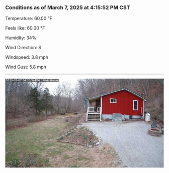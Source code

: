 ### Conditions as of March 7, 2025 at 4:15:52 PM CST 

Temperature: 60.00 &deg;F

Feels like: 60.00 &deg;F

Humidity: 34%

Wind Direction: S

Windspeed: 3.8 mph

Wind Gust: 5.8 mph

---

<img src="./images/latest.jpeg"/>

